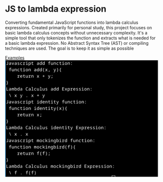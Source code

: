 # JS to lambda expression

Converting fundamental JavaScript functions into lambda calculus expressions. Created primarily for personal study, this project focuses on basic lambda calculus concepts without unnecessary complexity. It's a simple tool that only tokenizes the function and extracts what is needed for a basic lambda expression. No Abstract Syntax Tree (AST) or compiling techniques are used. The goal is to keep it as simple as possible

[Examples](examples.js)
![alt text](img/image-1.png)